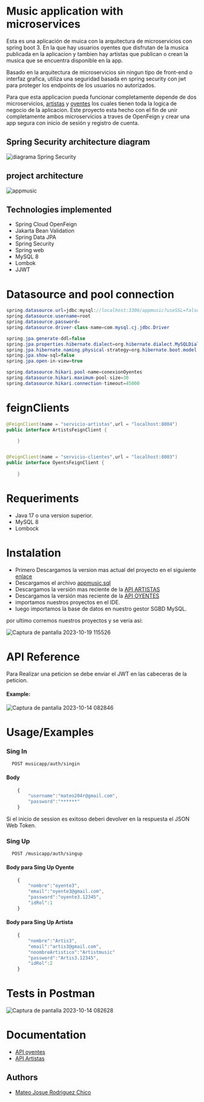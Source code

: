# Music application with microservices

Esta es una aplicación de muica con la arquitectura de microservicios con spring boot 3. En la que hay usuarios oyentes que disfrutan de la musica publicada en la aplicacion y tambien hay artistas que publican o crean la musica que se encuentra disponible en la app.

Basado en la arquitectura de microservicios sin ningun tipo de front-end o interfaz grafica,  utiliza una seguridad basada en spring security con jwt para proteger los endpoints de los usuarios no autorizados. 

Para que esta applicacion pueda funcionar completamente depende de dos microservicios, [artistas](https://github.com/MateoRodriguez0/api-artistas-jwt) y [oyentes](https://github.com/MateoRodriguez0/api-oyentes-jwt) los cuales tienen toda la logica de negocio de la aplicacion. Este proyecto esta hecho con el fin de unir completamente ambos microservicios a traves de OpenFeign y crear una app segura con inicio de sesión y registro de cuenta.

## Spring Security architecture diagram

![diagrama Spring Security](https://github.com/MateoRodriguez0/spring-security-jwt/assets/107595139/15187af2-b3c4-4bc4-a708-c2c1bfd0eecc)

## project architecture
![appmusic](https://github.com/MateoRodriguez0/spring-security-jwt/assets/107595139/b8786e08-489c-480b-b683-753e4bb83cc2)


## Technologies implemented

- Spring Cloud OpenFeign 
- Jakarta Bean Validation
- Spring Data JPA
- Spring Security
- Spring web
- MySQL 8
- Lombok
- JJWT


# Datasource and pool connection 
``` java
spring.datasource.url=jdbc:mysql://localhost:3306/appmusic?useSSL=false&serverTimezone=America/Bogota&AllowpublicKeyRetrieval=true
spring.datasource.username=root
spring.datasource.password=
spring.datasource.driver-class-name=com.mysql.cj.jdbc.Driver

spring.jpa.generate-ddl=false
spring.jpa.properties.hibernate.dialect=org.hibernate.dialect.MySQLDialect
spring.jpa.hibernate.naming.physical-strategy=org.hibernate.boot.model.naming.PhysicalNamingStrategyStandardImpl
spring.jpa.show-sql=false
spring.jpa.open-in-view=true

spring.datasource.hikari.pool-name=conexionOyentes
spring.datasource.hikari.maximum-pool-size=30
spring.datasource.hikari.connection-timeout=45000

```

# feignClients
```Java
@FeignClient(name = "servicio-artistas",url = "localhost:8004")
public interface ArtistsFeignClient {

    }


@FeignClient(name = "servicio-clientes",url = "localhost:8003")
public interface OyentsFeignClient {
	
    }
```

# Requeriments 
* Java 17 o una version superior.
* MySQL 8
* Lombock

# Instalation 
- Primero Descargamos la version mas actual del proyecto en el siguiente [enlace](https://github.com/MateoRodriguez0/spring-security-jwt/releases/tag/VERSION-FINAL-DOCUMENTADA)
- Descargamos el archivo [appmusic.sql](https://github.com/MateoRodriguez0/spring-security-jwt/blob/master/appmusic.sql) 
- Descargamos la versión mas reciente de la [API ARTISTAS](https://github.com/MateoRodriguez0/api-artistas-jwt)
- Descargamos la versión mas reciente de la [API OYENTES](https://github.com/MateoRodriguez0/api-oyentes-jwt)
- importamos nuestros proyectos en el IDE.
- luego importamos la base de datos en nuestro gestor SGBD MySQL.

por ultimo corremos nuestros proyectos y se veria asi: 

![Captura de pantalla 2023-10-19 115526](https://github.com/MateoRodriguez0/spring-security-jwt/assets/107595139/ab529611-3595-44bf-9ae4-93b1fd6c8b37)



# API Reference

Para Realizar una peticion se debe enviar el JWT en las cabeceras de la peticion.


#### Example: 

![Captura de pantalla 2023-10-14 082846](https://github.com/MateoRodriguez0/spring-security-jwt/assets/107595139/719e13f7-60e7-4361-b86f-06f7f45c4cc3)



# Usage/Examples

### Sing In

```http
  POST musicapp/auth/singin
```
#### Body
```javascript
    {
        "username":"mateo204r@gmail.com",
        "password":"******"
    }
```
Si el inicio de session es exitoso deberi devolver en la respuesta el JSON Web Token.

### Sing Up 


```http
  POST /musicapp/auth/singup
```
#### Body para Sing Up Oyente
```javascript
    {
        "nombre":"oyente3",
        "email":"oyente3@gmail.com",
        "password":"oyente3.12345",
        "idRol":1
    }
```

#### Body para Sing Up Artista
```javascript
    {
        "nombre":"Artis3",
        "email":"artis3@gmail.com",
        "noombreArtistico":"Artistmusic"
        "password":"Artis3.12345",
        "idRol":2
    }
```
# Tests in Postman

![Captura de pantalla 2023-10-14 082628](https://github.com/MateoRodriguez0/spring-security-jwt/assets/107595139/6ad25ec3-5be6-4467-877d-38f60a6d8519)




# Documentation

- [API oyentes](https://github.com/MateoRodriguez0/api-oyentes-jwt)
- [API Artistas](https://github.com/MateoRodriguez0/api-artistas-jwt)


## Authors

- [Mateo Josue Rodriguez Chico](https://github.com/MateoRodriguez0)

